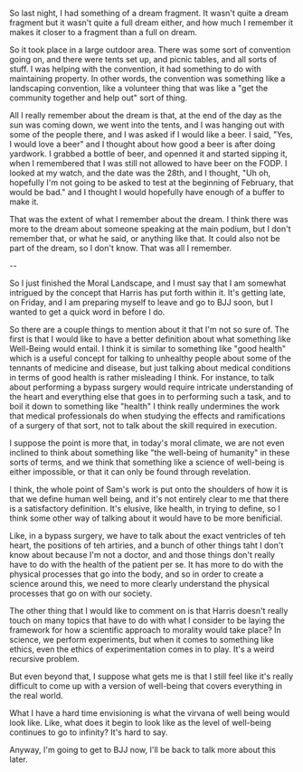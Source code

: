So last night, I had something of a dream fragment. It wasn't quite a dream
fragment but it wasn't quite a full dream either, and how much I remember it
makes it closer to a fragment than a full on dream.

So it took place in a large outdoor area. There was some sort of convention
going on, and there were tents set up, and picnic tables, and all sorts of
stuff. I was helping with the convention, it had something to do with
maintaining property. In other words, the convention was something like a
landscaping convention, like a volunteer thing that was like a "get the
community together and help out" sort of thing.

All I really remember about the dream is that, at the end of the day as the sun
was coming down, we went into the tents, and I was hanging out with some of the
people there, and I was asked if I would like a beer. I said, "Yes, I would
love a beer" and I thought about how good a beer is after doing yardwork. I
grabbed a bottle of beer, and openned it and started sipping it, when I
remembered that I was still not allowed to have beer on the FODP. I looked at
my watch, and the date was the 28th, and I thought, "Uh oh, hopefully I'm not
going to be asked to test at the beginning of February, that would be bad." and
I thought I would hopefully have enough of a buffer to make it.

That was the extent of what I remember about the dream. I think there was more
to the dream about someone speaking at the main podium, but I don't remember
that, or what he said, or anything like that. It could also not be part of the
dream, so I don't know. That was all I remember.

--

So I just finished the Moral Landscape, and I must say that I am somewhat
intrigued by the concept that Harris has put forth within it. It's getting
late, on Friday, and I am preparing myself to leave and go to BJJ soon, but I
wanted to get a quick word in before I do.

So there are a couple things to mention about it that I'm not so sure of. The
first is that I would like to have a better definition about what something
like Well-Being would entail. I think it is similar to something like "good
health" which is a useful concept for talking to unhealthy people about some of
the tennants of medicine and disease, but just talking about medical conditions
in terms of good health is rather misleading I think. For instance, to talk
about performing a bypass surgery would require intricate understanding of the
heart and everything else that goes in to performing such a task, and to boil
it down to something like "health" I think really undermines the work that
medical professionals do when studying the effects and ramifications of a
surgery of that sort, not to talk about the skill required in execution.

I suppose the point is more that, in today's moral climate, we are not even
inclined to think about something like "the well-being of humanity" in these
sorts of terms, and we think that something like a science of well-being is
either impossible, or that it can only be found through revelation.

I think, the whole point of Sam's work is put onto the shoulders of how it is
that we define human well being, and it's not entirely clear to me that there
is a satisfactory definition. It's elusive, like health, in trying to define,
so I think some other way of talking about it would have to be more benificial.

Like, in a bypass surgery, we have to talk about the exact ventricles of teh
heart, the positions of teh artiries, and a bunch of other things taht I don't
know about because I'm not a doctor, and and those things don't really have to
do with the health of the patient per se. It has more to do with the physical
processes that go into the body, and so in order to create a science around
this, we need to more clearly understand the physical processes that go on with
our society.

The other thing that I would like to comment on is that Harris doesn't really
touch on many topics that have to do with what I consider to be laying the
framework for how a scientific approach to morality would take place? In
science, we perform experiments, but when it comes to something like ethics,
even the ethics of experimentation comes in to play. It's a weird recursive
problem.

But even beyond that, I suppose what gets me is that I still feel like it's
really difficult to come up with a version of well-being that covers everything
in the real world.

What I have a hard time envisioning is what the virvana of well being would
look like. Like, what does it begin to look like as the level of well-being
continues to go to infinity? It's hard to say.

Anyway, I'm going to get to BJJ now, I'll be back to talk more about this
later.
